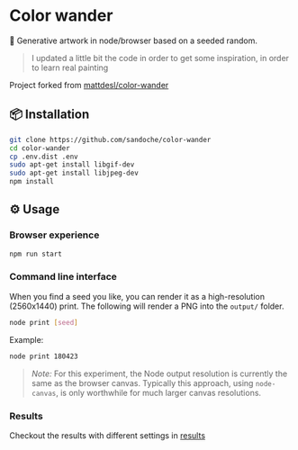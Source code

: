 # Color wander

🎨 Generative artwork in node/browser based on a seeded random.

> I updated a little bit the code in order to get some inspiration, in order to learn real painting

Project forked from [mattdesl/color-wander](https://github.com/mattdesl/color-wander)

## 📦 Installation

```sh
git clone https://github.com/sandoche/color-wander
cd color-wander
cp .env.dist .env
sudo apt-get install libgif-dev
sudo apt-get install libjpeg-dev
npm install
```

## ⚙️ Usage

### Browser experience

```sh
npm run start
```

### Command line interface

When you find a seed you like, you can render it as a high-resolution (2560x1440) print. The following will render a PNG into the `output/` folder.

```sh
node print [seed]
```

Example:

```sh
node print 180423
```

> *Note:* For this experiment, the Node output resolution is currently the same as the browser canvas. Typically this approach, using `node-canvas`, is only worthwhile for much larger canvas resolutions.

### Results

Checkout the results with different settings in [results](results)